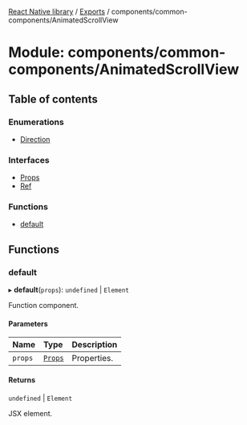 [React Native library](../index.md) / [Exports](../modules.md) / components/common-components/AnimatedScrollView

# Module: components/common-components/AnimatedScrollView

## Table of contents

### Enumerations

- [Direction](../enums/components_common_components_AnimatedScrollView.Direction.md)

### Interfaces

- [Props](../interfaces/components_common_components_AnimatedScrollView.Props.md)
- [Ref](../interfaces/components_common_components_AnimatedScrollView.Ref.md)

### Functions

- [default](components_common_components_AnimatedScrollView.md#default)

## Functions

### default

▸ **default**(`props`): `undefined` \| `Element`

Function component.

#### Parameters

| Name | Type | Description |
| :------ | :------ | :------ |
| `props` | [`Props`](../interfaces/components_common_components_AnimatedScrollView.Props.md) | Properties. |

#### Returns

`undefined` \| `Element`

JSX element.
